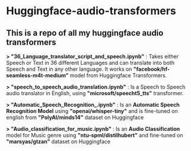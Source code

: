 # Huggingface-audio-transformers
## This is a repo of all my huggingface audio transformers 
**> "36_Language_translator_script_and_speech.ipynb"** : Takes either Speech or Text in 36 different Languages and can translate into both Speech and Text in any other language. It works on **"facebook/hf-seamless-m4t-medium"** model from Huggingface Transformers.

**> "speech_to_speech_audio_translation.ipynb"** : Is a Speech to Speech audio translator in English, using **"microsoft/speecht5_tts"** transformer.

**> "Automatic_Speech_Recognition_.ipynb"** : Is an **Automatic Speech Recognition Model** using **"openai/whisper-tiny"** and is fine-tuned on english from **"PolyAI/minds14"** dataset on Huggingface

**> "Audio_classification_for_music.ipynb"** : Is an **Audio Classification** model for Music genre using **"ntu-spml/distilhubert"** and fine-tuned on **"marsyas/gtzan"** dataset on Huggingface
